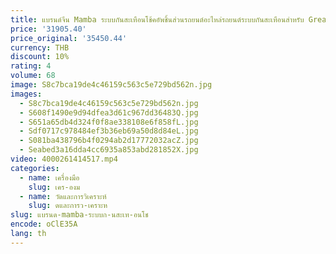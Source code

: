 ```yaml
---
title: แบรนด์จีน Mamba ระบบกันสะเทือนโช้คอัพชิ้นส่วนรถยนต์อะไหล่รถยนต์ระบบกันสะเทือนสําหรับ Great WallPower Poer Cannon Pao
price: '31905.40'
price_original: '35450.44'
currency: THB
discount: 10%
rating: 4
volume: 68
image: S8c7bca19de4c46159c563c5e729bd562n.jpg
images:
  - S8c7bca19de4c46159c563c5e729bd562n.jpg
  - S608f1490e9d94dfea3d61c967dd36483Q.jpg
  - S651a65db4d324f0f8ae338108e6f858fL.jpg
  - Sdf0717c978484ef3b36eb69a50d8d84eL.jpg
  - S081ba438796b4f0294ab2d17772032acZ.jpg
  - Seabed3a16dda4cc6935a853abd281852X.jpg
video: 4000261414517.mp4
categories:
  - name: เครื่องมือ
    slug: เคร-องม
  - name: วัดและการวิเคราะห์
    slug: ดและการว-เคราะห
slug: แบรนด-mamba-ระบบก-นสะเท-อนโช
encode: oClE35A
lang: th
---
```

  